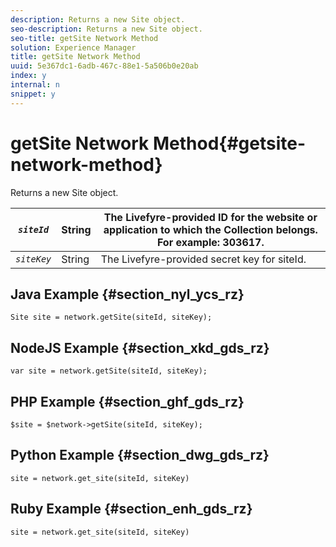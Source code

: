 ```yaml
---
description: Returns a new Site object.
seo-description: Returns a new Site object.
seo-title: getSite Network Method
solution: Experience Manager
title: getSite Network Method
uuid: 5e367dc1-6adb-467c-88e1-5a506b0e20ab
index: y
internal: n
snippet: y
---
```


# getSite Network Method{#getsite-network-method}

Returns a new Site object.

|  *`siteId`* | String  | The Livefyre-provided ID for the website or application to which the Collection belongs. For example: 303617.  |
|---|---|---|
|  *`siteKey`* | String  | The Livefyre-provided secret key for siteId.  |

## Java Example {#section_nyl_ycs_rz}

```
Site site = network.getSite(siteId, siteKey); 

```

## NodeJS Example {#section_xkd_gds_rz}

```
var site = network.getSite(siteId, siteKey); 

```

## PHP Example {#section_ghf_gds_rz}

```
$site = $network->getSite(siteId, siteKey);

```

## Python Example {#section_dwg_gds_rz}

```
site = network.get_site(siteId, siteKey) 

```

## Ruby Example {#section_enh_gds_rz}

```
site = network.get_site(siteId, siteKey) 

```

